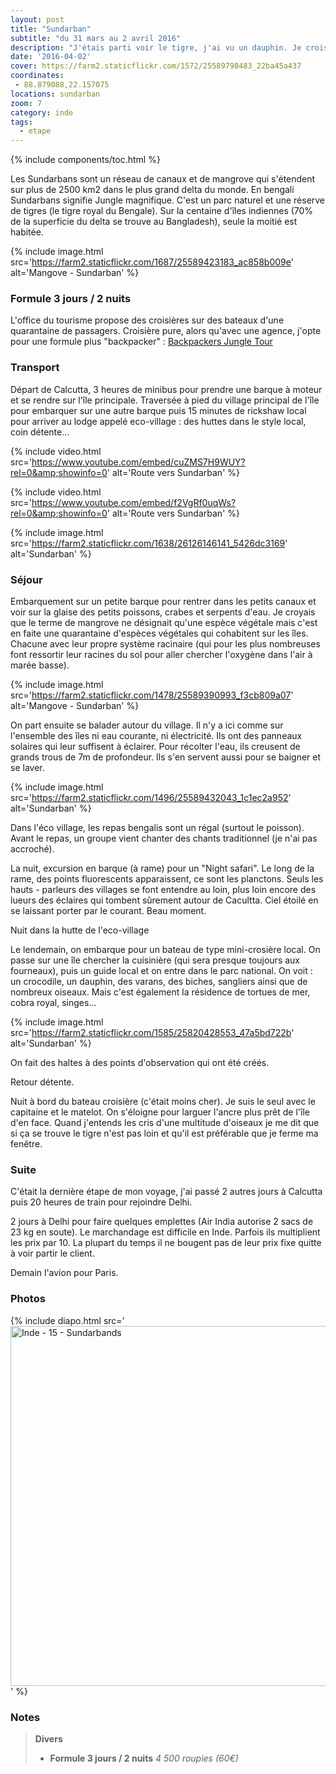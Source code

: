 ```yaml
---
layout: post
title: "Sundarban"
subtitle: "du 31 mars au 2 avril 2016"
description: "J'étais parti voir le tigre, j'ai vu un dauphin. Je crois qu'il n'y a qu'ici que ça peut se produire, dans cette nature préservée au paysage changeant au rythme des marées. "
date: '2016-04-02'
cover: https://farm2.staticflickr.com/1572/25589798483_22ba45a437
coordinates:
 - 88.879088,22.157075
locations: sundarban
zoom: 7
category: inde
tags:
  - etape
---
```


{% include components/toc.html %}

Les Sundarbans sont un réseau de canaux et de mangrove qui s'étendent sur plus de 2500 km2 dans le plus grand delta du monde. En bengali Sundarbans signifie Jungle magnifique. C'est un parc naturel et une réserve de tigres (le tigre royal du Bengale). Sur la centaine d'îles indiennes  (70% de la superficie du delta se trouve au Bangladesh), seule la moitié est habitée.

{% include image.html
  src='https://farm2.staticflickr.com/1687/25589423183_ac858b009e'
  alt='Mangove - Sundarban'
%}

### Formule 3 jours / 2 nuits

L'office du tourisme propose des croisières sur des bateaux d'une quarantaine de passagers. Croisière pure, alors qu'avec une agence, j'opte pour une formule plus "backpacker" : [Backpackers Jungle Tour](http://www.tourdesundarbans.com)


### Transport

Départ de Calcutta, 3 heures de minibus pour prendre une barque à moteur et se rendre sur l'île principale. Traversée à pied du village principal de l'île pour embarquer sur une autre barque puis  15 minutes de rickshaw local pour arriver au lodge appelé eco-village  : des huttes dans le style local, coin détente...


{% include video.html
  src='https://www.youtube.com/embed/cuZMS7H9WUY?rel=0&amp;showinfo=0'
  alt='Route vers Sundarban'
%}

{% include video.html
  src='https://www.youtube.com/embed/f2VgRf0uqWs?rel=0&amp;showinfo=0'
  alt='Route vers Sundarban'
%}


{% include image.html
  src='https://farm2.staticflickr.com/1638/26126146141_5426dc3169'
  alt='Sundarban'
%}

### Séjour

Embarquement sur un petite barque pour rentrer dans les petits canaux et voir sur la glaise des petits poissons, crabes et serpents d'eau. Je croyais que le terme de mangrove ne désignait qu'une espèce végétale mais c'est en faite une quarantaine d'espèces végétales qui cohabitent sur les îles. Chacune avec leur propre système racinaire  (qui pour les plus nombreuses font ressortir leur racines du sol pour aller  chercher l'oxygène dans l'air à marée basse).

{% include image.html
  src='https://farm2.staticflickr.com/1478/25589390993_f3cb809a07'
  alt='Mangove - Sundarban'
%}

On part ensuite se balader autour du village. Il n'y a ici comme sur l'ensemble des îles ni eau courante, ni électricité. Ils ont des panneaux solaires qui leur suffisent à éclairer. Pour récolter l'eau, ils creusent de grands trous de 7m de profondeur. Ils s'en servent aussi pour se baigner et se laver.

{% include image.html
  src='https://farm2.staticflickr.com/1496/25589432043_1c1ec2a952'
  alt='Sundarban'
%}

Dans l'éco village, les repas bengalis sont un régal  (surtout le poisson). Avant le repas, un groupe vient chanter des chants traditionnel (je n'ai pas accroché).

La nuit, excursion en barque (à rame) pour un "Night safari". Le long de la rame, des points fluorescents apparaissent, ce sont les planctons. Seuls les hauts - parleurs des villages se font entendre au loin, plus loin encore des lueurs des éclaires qui tombent sûrement autour de Cacultta. Ciel étoilé en se laissant porter par le courant. Beau moment.

Nuit dans la hutte de l'eco-village

Le lendemain, on embarque pour un bateau de type mini-crosière local. On passe sur une île chercher la cuisinière  (qui sera presque toujours aux fourneaux), puis un guide local et on entre dans le parc national. On voit : un crocodile, un dauphin, des varans, des biches, sangliers ainsi que de nombreux oiseaux. Mais c'est également la résidence de tortues de mer, cobra royal, singes...

{% include image.html
  src='https://farm2.staticflickr.com/1585/25820428553_47a5bd722b'
  alt='Sundarban'
%}

On fait des haltes à des points d'observation qui ont été créés.

Retour détente.

Nuit à bord du bateau croisière (c'était moins cher). Je suis le seul avec le capitaine et le matelot. On s'éloigne pour larguer l'ancre plus prêt de l'île d'en face. Quand j'entends les cris d'une multitude d'oiseaux je me dit que si ça se trouve le tigre n'est pas loin et qu'il est préférable que je ferme ma fenêtre.

### Suite

C'était la dernière étape de mon voyage, j'ai passé 2 autres jours à Calcutta puis 20 heures de train pour rejoindre Delhi.

2 jours à Delhi pour faire quelques emplettes  (Air India autorise 2 sacs de 23 kg en soute). Le marchandage est difficile en Inde. Parfois ils multiplient les prix par 10. La plupart du temps il ne bougent pas de leur prix fixe quitte à voir partir le client.

Demain l'avion pour Paris.

### Photos

{% include diapo.html
  src='<a data-flickr-embed="true"  href="https://www.flickr.com/photos/planitude/albums/72157666617183446" title="Inde - 15 - Sundarbands"><img src="https://farm2.staticflickr.com/1572/25589798483_22ba45a437_b.jpg" width="1024" height="576" alt="Inde - 15 - Sundarbands"></a><script async src="//embedr.flickr.com/assets/client-code.js" charset="utf-8"></script>'
%}

### Notes

>
>**Divers**
>
>- **Formule 3 jours / 2 nuits** *4 500 roupies (60€)*
